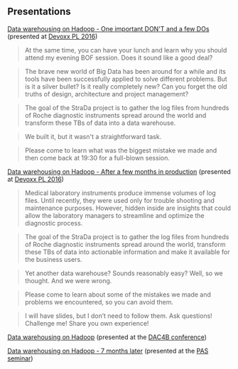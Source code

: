 ## Presentations

[Data warehousing on Hadoop - One important DON'T and a few DOs](http://go.roche.com/dwh-quickie) (presented at [Devoxx PL 2016](http://cfp.devoxx.pl/2016/speaker/marek_grzenkowicz))

> At the same time, you can have your lunch and learn why you should attend my evening BOF session. Does it sound like a good deal?

> The brave new world of Big Data has been around for a while and its tools have been successfully applied to solve different problems. But is it a silver bullet? Is it really completely new? Can you forget the old truths of design, architecture and project management?

> The goal of the StraDa project is to gather the log files from hundreds of Roche diagnostic instruments spread around the world and transform these TBs of data into a data warehouse.

> We built it, but it wasn't a straightforward task.

> Please come to learn what was the biggest mistake we made and then come back at 19:30 for a full-blown session.

[Data warehousing on Hadoop - After a few months in production](http://go.roche.com/dwh-bof) (presented at [Devoxx PL 2016](http://cfp.devoxx.pl/2016/speaker/marek_grzenkowicz))

> Medical laboratory instruments produce immense volumes of log files. Until recently, they were used only for trouble shooting and maintenance purposes. However, hidden inside are insights that could allow the laboratory managers to streamline and optimize the diagnostic process.

> The goal of the StraDa project is to gather the log files from hundreds of Roche diagnostic instruments spread around the world, transform these TBs of data into actionable information and make it available for the business users.

> Yet another data warehouse? Sounds reasonably easy? Well, so we thought. And we were wrong.

> Please come to learn about some of the mistakes we made and problems we encountered, so you can avoid them.

> I will have slides, but I don’t need to follow them. Ask questions! Challenge me! Share you own experience!

[Data warehousing on Hadoop](http://www.cs.put.poznan.pl/events/Roche-DW-Hadoop.pdf) (presented at the [DAC4B conference](http://www.cs.put.poznan.pl/events/DAC4B.html))

[Data warehousing on Hadoop - 7 months later](http://www.cs.put.poznan.pl/events/2016-04-SeminPAN/MGrzenkowicz.pdf) (presented at the [PAS seminar](http://www.cs.put.poznan.pl/events/PAS-seminar-pl.html))

